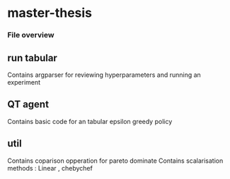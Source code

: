 # master-thesis


### File overview
## run tabular 
Contains argparser for reviewing hyperparameters and running an experiment

## QT agent
Contains basic code for an tabular epsilon greedy policy

## util
Contains coparison opperation for pareto dominate
Contains scalarisation methods : Linear , chebychef
